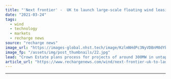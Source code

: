 ```yaml
---
title: "'Next frontier' -  UK to launch large-scale floating wind leasing in Celtic Sea"
date: "2021-03-24"
tags: 
  - wind
  - technology
  - markets
  - recharge news
source: "recharge news"
image_url: "https://images-global.nhst.tech/image/KzlmNHdPc3NyVDBnM0dYbjdpaDRMczMxMlkvYVhOd29NR1ZDNTZ1SmlLOD0=/nhst/binary/cebf35fd4a3d0b50ed4388e9db4515ae"
image_fp: "/assets/img/post_thumbnails/22.jpg"
lead: "Crown Estate plans process for projects of around 300MW in untapped waters off southwest England and Wales"
article_url: "https://www.rechargenews.com/wind/next-frontier-uk-to-launch-large-scale-floating-wind-leasing-in-celtic-sea/2-1-986118"
---
```


---
